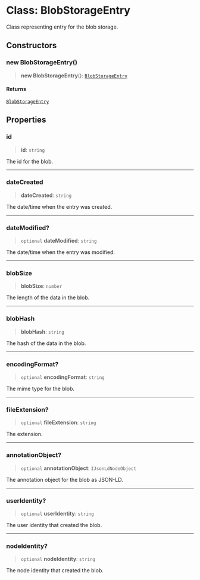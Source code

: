 # Class: BlobStorageEntry

Class representing entry for the blob storage.

## Constructors

### new BlobStorageEntry()

> **new BlobStorageEntry**(): [`BlobStorageEntry`](BlobStorageEntry.md)

#### Returns

[`BlobStorageEntry`](BlobStorageEntry.md)

## Properties

### id

> **id**: `string`

The id for the blob.

***

### dateCreated

> **dateCreated**: `string`

The date/time when the entry was created.

***

### dateModified?

> `optional` **dateModified**: `string`

The date/time when the entry was modified.

***

### blobSize

> **blobSize**: `number`

The length of the data in the blob.

***

### blobHash

> **blobHash**: `string`

The hash of the data in the blob.

***

### encodingFormat?

> `optional` **encodingFormat**: `string`

The mime type for the blob.

***

### fileExtension?

> `optional` **fileExtension**: `string`

The extension.

***

### annotationObject?

> `optional` **annotationObject**: `IJsonLdNodeObject`

The annotation object for the blob as JSON-LD.

***

### userIdentity?

> `optional` **userIdentity**: `string`

The user identity that created the blob.

***

### nodeIdentity?

> `optional` **nodeIdentity**: `string`

The node identity that created the blob.
